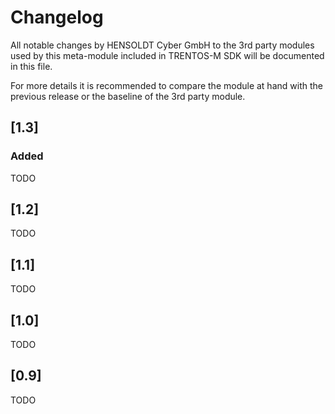 # Changelog

All notable changes by HENSOLDT Cyber GmbH to the 3rd party modules used by this
meta-module included in TRENTOS-M SDK will be documented in this file.

For more details it is recommended to compare the module at hand with the
previous release or the baseline of the 3rd party module.

## [1.3]

### Added

TODO

## [1.2]

TODO

## [1.1]

TODO

## [1.0]

TODO

## [0.9]

TODO
